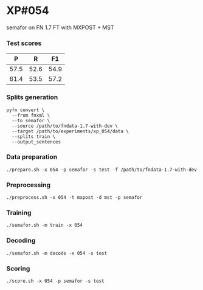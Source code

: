 # XP\#054

semafor on FN 1.7 FT with MXPOST + MST

### Test scores
| P | R | F1 |
| --- | --- | --- |
| 57.5 | 52.6 | 54.9 |
| 61.4 | 53.5 | 57.2 |

### Splits generation
```
pyfn convert \
  --from fnxml \
  --to semafor \
  --source /path/to/fndata-1.7-with-dev \
  --target /path/to/experiments/xp_054/data \
  --splits train \
  --output_sentences
```

### Data preparation
```
./prepare.sh -x 054 -p semafor -s test -f /path/to/fndata-1.7-with-dev
```

### Preprocessing
```
./preprocess.sh -x 054 -t mxpost -d mst -p semafor
```

### Training
```
./semafor.sh -m train -x 054
```

### Decoding
```
./semafor.sh -m decode -x 054 -s test
```

### Scoring
```
./score.sh -x 054 -p semafor -s test
```
